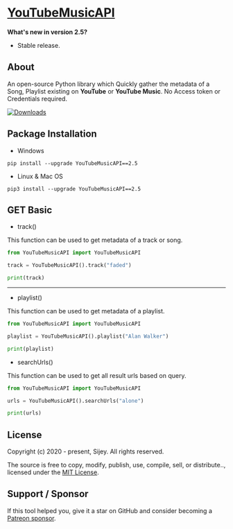 # [YouTubeMusicAPI](https://pypi.org/project/YouTubeMusicAPI/)

**What's new  in version 2.5?**

- Stable release.

## About
An open-source Python library which Quickly gather the metadata of a Song, Playlist existing on **YouTube** or **YouTube Music**. No Access token or Credentials required.

[![Downloads](https://static.pepy.tech/personalized-badge/youtubemusicapi?period=total&units=none&left_color=black&right_color=blue&left_text=Downloads)](https://pepy.tech/project/youtubemusicapi)

## Package Installation
- Windows

`pip install --upgrade YouTubeMusicAPI==2.5`

- Linux & Mac OS

`pip3 install --upgrade YouTubeMusicAPI==2.5`

## GET Basic 

- track()

This function can be used to get metadata of a track or song.

```python
from YouTubeMusicAPI import YouTubeMusicAPI

track = YouTubeMusicAPI().track("faded")

print(track)
```

<hr>

- playlist()

This function can be used to get metadata of a playlist.

```python
from YouTubeMusicAPI import YouTubeMusicAPI

playlist = YouTubeMusicAPI().playlist("Alan Walker")

print(playlist)
```

- searchUrls()

This function can be used to get all result urls based on query.

```python
from YouTubeMusicAPI import YouTubeMusicAPI

urls = YouTubeMusicAPI().searchUrls("alone")

print(urls)
```

## License

Copyright (c) 2020 - present, Sijey. All rights reserved.

The source is free to copy, modify, publish, use, compile, sell, or distribute.., licensed under the [MIT License](https://mit-license.org/).

## Support / Sponsor

If this tool helped you, give it a star on GitHub and consider becoming a [Patreon sponsor](https://www.patreon.com/sijeypraveen).
